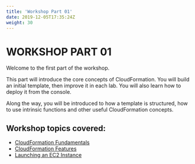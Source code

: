 ```yaml
---
title: 'Workshop Part 01'
date: 2019-12-05T17:35:24Z
weight: 30
---
```


# WORKSHOP PART 01

Welcome to the first part of the workshop.

This part will introduce the core concepts of CloudFormation.  You will build an initial template, then improve it in each lab. You will also learn how to deploy it from the console.

Along the way, you will be introduced to how a template is structured, how to use intrinsic functions and other useful CloudFormation concepts.

## Workshop topics covered:

+ [CloudFormation Fundamentals](../30-workshop-part-01/10-cloudformation-fundamentals)
+ [CloudFormation Features](../30-workshop-part-01/20-cloudformation-features)
+ [Launching an EC2 Instance](../30-workshop-part-01/30-launching-ec2)
